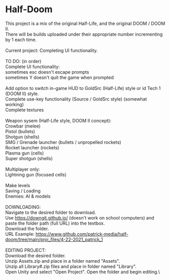 # Half-Doom
This project is a mix of the original Half-Life, and the original DOOM / DOOM II.\
There will be builds uploaded under their appropriate number incrementing by 1 each time.\
\
Current project: Completing UI functionality.\
\
TO DO: (in order)\
Complete UI functionality:\
  sometimes esc doesn't escape prompts\
  sometimes Y doesn't quit the game when prompted\
\
Add option to switch in-game HUD to GoldSrc (Half-Life) style or id Tech 1 (DOOM II) style.\
Complete use-key functionality (Source / GoldSrc style) (somewhat working)\
Complete textures\
\
Weapon sysem (Half-Life style, DOOM II concept):\
  Crowbar (melee)\
  Pistol (bullets)\
  Shotgun (shells)\
  SMG / Grenade launcher (bullets / unpropelled rockets)\
  Rocket launcher (rockets)\
  Plasma gun (cells)\
  Super shotgun (shells)\
  \
  Multiplayer only:\
  Lightning gun (focused cells)\
\
Make levels\
Saving / Loading\
Enemies: AI & models\
\
DOWNLOADING:\
Navigate to the desired folder to download.\
Use https://downgit.github.io/ (doesn't work on school computers) and paste the folder path (full URL) into the textbox.\
Download the folder.\
URL Example: https://www.github.com/patrick-media/half-doom/tree/main/proj_files/4-22-2021_patrick_1 \
\
EDITING PROJECT:\
Download the desired folder.\
Unzip Assets.zip and place in a folder named "Assets".\
Unzip all Library#.zip files and place in folder named "Library".\
Open Unity and select "Open Project". Open the folder and begin editing.\
